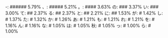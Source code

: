 -: ###### 5.79%
、: ##### 5.21%
。: #### 3.63%
の: ### 3.37%
い: ### 3.00%
て: ## 2.37%
る: ## 2.37%
と: ## 2.21%
に: ## 1.53%
が: # 1.42%
し: # 1.37%
た: # 1.32%
か: # 1.26%
あ: # 1.21%
も: # 1.21%
れ: # 1.21%
を: # 1.16%
ん: # 1.16%
な: # 1.05%
は: # 1.05%
秋: # 1.05%
っ: # 1.00%
ら: # 1.00%
